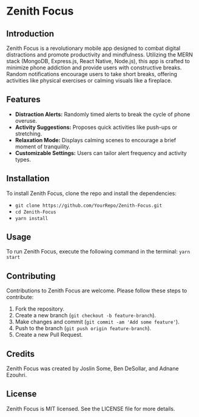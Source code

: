 # Zenith Focus

## Introduction
Zenith Focus is a revolutionary mobile app designed to combat digital distractions and promote productivity and mindfulness. Utilizing the MERN stack (MongoDB, Express.js, React Native, Node.js), this app is crafted to minimize phone addiction and provide users with constructive breaks. Random notifications encourage users to take short breaks, offering activities like physical exercises or calming visuals like a fireplace.

## Features
- **Distraction Alerts:** Randomly timed alerts to break the cycle of phone overuse.
- **Activity Suggestions:** Proposes quick activities like push-ups or stretching.
- **Relaxation Mode:** Displays calming scenes to encourage a brief moment of tranquility.
- **Customizable Settings:** Users can tailor alert frequency and activity types.

## Installation
To install Zenith Focus, clone the repo and install the dependencies:

- `git clone https://github.com/YourRepo/Zenith-Focus.git`
- `cd Zenith-Focus`
- `yarn install`


## Usage
To run Zenith Focus, execute the following command in the terminal:
`yarn start`


## Contributing
Contributions to Zenith Focus are welcome. Please follow these steps to contribute:
1. Fork the repository.
2. Create a new branch (`git checkout -b feature-branch`).
3. Make changes and commit (`git commit -am 'Add some feature'`).
4. Push to the branch (`git push origin feature-branch`).
5. Create a new Pull Request.

## Credits
Zenith Focus was created by Joslin Some, Ben DeSollar, and Adnane Ezouhri.

## License
Zenith Focus is MIT licensed. See the LICENSE file for more details.
